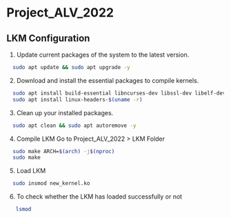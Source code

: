 
# Project_ALV_2022

## LKM Configuration
1. Update current packages of the system to the latest version.
```bash
  sudo apt update && sudo apt upgrade -y
```
2. Download and install the essential packages to compile kernels.
```bash
  sudo apt install build-essential libncurses-dev libssl-dev libelf-dev bison flex -y
  sudo apt install linux-headers-$(uname -r)
```
3. Clean up your installed packages.
```bash
  sudo apt clean && sudo apt autoremove -y
```
4. Compile LKM
Go to Project_ALV_2022 > LKM Folder
```bash
  sudo make ARCH=$(arch) -j$(nproc)
  sudo make
```
5. Load LKM
```bash
  sudo insmod new_kernel.ko 
```
6. To check whether the LKM has loaded successfully or not
```bash
   lsmod
```
